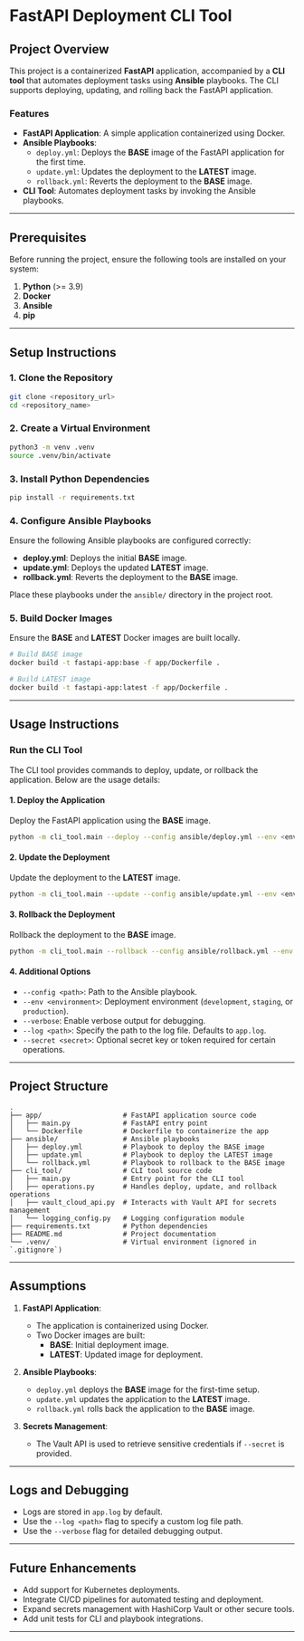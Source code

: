 # **FastAPI Deployment CLI Tool**

## **Project Overview**
This project is a containerized **FastAPI** application, accompanied by a **CLI tool** that automates deployment tasks using **Ansible** playbooks. The CLI supports deploying, updating, and rolling back the FastAPI application.

### **Features**
- **FastAPI Application**: A simple application containerized using Docker.
- **Ansible Playbooks**:
  - `deploy.yml`: Deploys the **BASE** image of the FastAPI application for the first time.
  - `update.yml`: Updates the deployment to the **LATEST** image.
  - `rollback.yml`: Reverts the deployment to the **BASE** image.
- **CLI Tool**: Automates deployment tasks by invoking the Ansible playbooks.

---

## **Prerequisites**
Before running the project, ensure the following tools are installed on your system:
1. **Python** (>= 3.9)
2. **Docker**
3. **Ansible**
4. **pip**

---

## **Setup Instructions**

### **1. Clone the Repository**
```bash
git clone <repository_url>
cd <repository_name>
```

### **2. Create a Virtual Environment**
```bash
python3 -m venv .venv
source .venv/bin/activate
```

### **3. Install Python Dependencies**
```bash
pip install -r requirements.txt
```

### **4. Configure Ansible Playbooks**
Ensure the following Ansible playbooks are configured correctly:
- **deploy.yml**: Deploys the initial **BASE** image.
- **update.yml**: Deploys the updated **LATEST** image.
- **rollback.yml**: Reverts the deployment to the **BASE** image.

Place these playbooks under the `ansible/` directory in the project root.

### **5. Build Docker Images**
Ensure the **BASE** and **LATEST** Docker images are built locally.

```bash
# Build BASE image
docker build -t fastapi-app:base -f app/Dockerfile .

# Build LATEST image
docker build -t fastapi-app:latest -f app/Dockerfile .
```

---

## **Usage Instructions**

### **Run the CLI Tool**

The CLI tool provides commands to deploy, update, or rollback the application. Below are the usage details:

#### **1. Deploy the Application**
Deploy the FastAPI application using the **BASE** image.
```bash
python -m cli_tool.main --deploy --config ansible/deploy.yml --env <environment> --verbose
```

#### **2. Update the Deployment**
Update the deployment to the **LATEST** image.
```bash
python -m cli_tool.main --update --config ansible/update.yml --env <environment> --verbose
```

#### **3. Rollback the Deployment**
Rollback the deployment to the **BASE** image.
```bash
python -m cli_tool.main --rollback --config ansible/rollback.yml --env <environment> --verbose
```

#### **4. Additional Options**
- `--config <path>`: Path to the Ansible playbook.
- `--env <environment>`: Deployment environment (`development`, `staging`, or `production`).
- `--verbose`: Enable verbose output for debugging.
- `--log <path>`: Specify the path to the log file. Defaults to `app.log`.
- `--secret <secret>`: Optional secret key or token required for certain operations.

---

## **Project Structure**
```
.
├── app/                    # FastAPI application source code
│   ├── main.py             # FastAPI entry point
│   └── Dockerfile          # Dockerfile to containerize the app
├── ansible/                # Ansible playbooks
│   ├── deploy.yml          # Playbook to deploy the BASE image
│   ├── update.yml          # Playbook to deploy the LATEST image
│   └── rollback.yml        # Playbook to rollback to the BASE image
├── cli_tool/               # CLI tool source code
│   ├── main.py             # Entry point for the CLI tool
│   ├── operations.py       # Handles deploy, update, and rollback operations
│   ├── vault_cloud_api.py  # Interacts with Vault API for secrets management
│   └── logging_config.py   # Logging configuration module
├── requirements.txt        # Python dependencies
├── README.md               # Project documentation
└── .venv/                  # Virtual environment (ignored in `.gitignore`)
```

---

## **Assumptions**
1. **FastAPI Application**:
   - The application is containerized using Docker.
   - Two Docker images are built:
     - **BASE**: Initial deployment image.
     - **LATEST**: Updated image for deployment.

2. **Ansible Playbooks**:
   - `deploy.yml` deploys the **BASE** image for the first-time setup.
   - `update.yml` updates the application to the **LATEST** image.
   - `rollback.yml` rolls back the application to the **BASE** image.

3. **Secrets Management**:
   - The Vault API is used to retrieve sensitive credentials if `--secret` is provided.

---

## **Logs and Debugging**
- Logs are stored in `app.log` by default.
- Use the `--log <path>` flag to specify a custom log file path.
- Use the `--verbose` flag for detailed debugging output.

---

## **Future Enhancements**
- Add support for Kubernetes deployments.
- Integrate CI/CD pipelines for automated testing and deployment.
- Expand secrets management with HashiCorp Vault or other secure tools.
- Add unit tests for CLI and playbook integrations.

---
